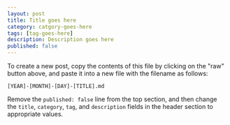 ```yaml
---
layout: post
title: Title goes here
category: catgory-goes-here
tags: [tag-goes-here]
description: Description goes here
published: false
---
```


To create a new post, copy the contents of this file by clicking on the "raw" button above, and paste it into a new file with the filename as follows:

`[YEAR]-[MONTH]-[DAY]-[TITLE].md`

Remove the `published: false` line from the top section, and then change the `title`, `category`, `tag`, and `description` fields in the header section to appropriate values.
